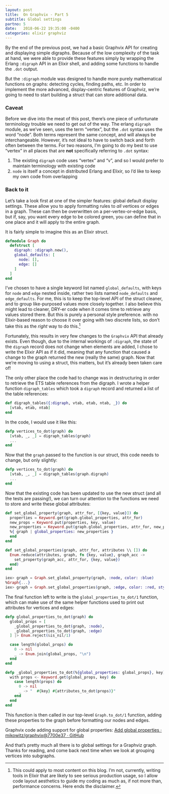 ```yaml
---
layout: post
title:  On Graphvix - Part 5
subtitle: Global settings
partno: 5
date:   2018-06-22 19:35:00 -0400
categories: elixir graphviz
---
```


By the  end of the previous post, we had a basic Graphvix API for creating and displaying simple digraphs. Because of the low complexity of the task at hand, we were able to provide these features simply by wrapping the Erlang `:digraph` API in an Elixir shell, and adding some functions to handle the `.dot` output.

But the `:digraph` module was designed to handle more purely mathematical functions on graphs: detecting cycles, finding paths, etc. In order to implement the more advanced, display-centric features of Graphviz, we’re going to need to start building a struct that can store additional data.

### Caveat

Before we dive into the meat of this post, there’s one piece of unfortunate terminology trouble we need to get out of the way. The erlang `digraph` module, as we’ve seen, uses the term “vertex”, but the `.dot` syntax uses the word “node”. Both terms represent the same concept, and will always be interchangeable. However, it’s not ideal to have to switch back and forth often between the terms. For two reasons, I’m going to do my best to use “vertex” in all places that are **not** specifically referring to `.dot` syntax:

1. The existing `digraph` code uses “vertex” and “v”, and so I would prefer to maintain terminology with existing code
2. `node` is itself a concept in distributed Erlang and Elixir, so I’d like to keep my own code from overlapping

### Back to it

Let’s take a look first at one of the simpler features: global default display settings. These allow you to apply formatting rules to *all* vertices or edges in a graph. These can then be overwritten on a per-vertex-or-edge basis, but if, say, you want every edge to be colored green, you can define that in one place and it will apply to the entire graph.

It is fairly simple to imagine this as an Elixir struct.

```elixir
defmodule Graph do
  defstruct [
    digraph: :digraph.new(),
    global_defaults: [
      node: [],
      edge: []
    ]
  ]
end
```

I’ve chosen to have a single keyword list named `global_defaults`, with keys for `node` and `edge` nested inside, rather two lists named `node_defaults` and `edge_defaults`. For me, this is to keep the  top-level API of the struct cleaner, and to group like-purposed values more closely together. I also believe this might lead to cleaner, DRY-er code when it comes time to retrieve any values stored there. But this is purely a personal style preference. with no Elixir-based reason to choose it over going with two discrete lists, so don’t take this as the *right* way to do this.[^1]

Fortunately, this results in very few changes to the `Graphvix` API that already exists. Even though, due to the internal workings of `:digraph`, the state of the `digraph` record does not change when elements are added, I chose to write the Elixir API as if it did, meaning that any function that caused a change to the graph returned the new (really the same) graph. Now that we’re moving to using a struct, this matters, but it’s already been taken care of!

The only other place the code had to change was in destructuring in order to retrieve the ETS table references from the digraph. I wrote a helper function `digraph_tables` which took a `digraph` record and returned a list of the table references:

```elixir
def digraph_tables({:digraph, vtab, etab, ntab, _}) do
  [vtab, etab, ntab]
end
```

In the code, I would use it like this:

```elixir
defp vertices_to_dot(graph) do
  [vtab, _, _] = digraph_tables(graph)
  ...
end
```

Now that the `graph` passed to the function is our struct, this code needs to change, but only slightly:

```elixir
defp vertices_to_dot(graph) do
  [vtab, _, _] = digraph_tables(graph.digraph)
  ...
end
```

Now that the existing code has been updated to use the new struct (and all the tests are passing!), we can turn our attention to the functions we need to store and write these global attributes:

```elixir
def set_global_property(graph, attr_for, [{key, value}]) do
  properties = Keyword.get(graph.global_properties, attr_for)
  new_props = Keyword.put(properties, key, value)
  new_properties = Keyword.put(graph.global_properties, attr_for, new_props)
  %{ graph | global_properties: new_properties }
  end
end

def set_global_properties(graph, attr_for, attributes \\ []) do
  Enum.reduce(attributes, graph, fn {key, value}, graph_acc ->
    set_property(graph_acc, attr_for, {key, value})
  end)
end

iex> graph = Graph.set_global_property(graph, :node, color: :blue)
%Graph{...}
iex> graph = Graph.set_global_properties(graph, :edge, color: :red, style: "dotted")
```

The final function left to write is the `global_properties_to_dot/1` function, which can make use of the same helper functions used to print out attributes for vertices and edges:

```elixir
defp global_properties_to_dot(graph) do
  global_props = [
    _global_properties_to_dot(graph, :node),
    _global_properties_to_dot(graph, :edge)
  ] |> Enum.reject(&is_nil/1)

  case length(global_props) do
    0 -> nil
    _ -> Enum.join(global_props, "\n")
  end
end

defp _global_properties_to_dot(%{global_properties: global_props}, key) do
  with props <- Keyword.get(global_props, key) do
    case length(props) do
      0 -> nil
      _ -> "  #{key} #{attributes_to_dot(props)}"
    end
  end
end
```

This function is then called in our top-level `Graph.to_dot/1` function, adding these properties to the graph before formatting our nodes and edges.

Graphvix code adding support for global properties: [Add global properties · mikowitz/graphvix@7700e37 · GitHub](https://github.com/mikowitz/graphvix/commit/7700e37dfb00d17c86b20e883fc030ed1bb40e90)

And that’s pretty much all there is to global settings for a Graphviz graph. Thanks for reading, and come back next time when we look at grouping vertices into subgraphs.

[^1]: This could apply to most content on this blog. I’m not, currently, writing tools in Elixir that are likely to see serious production usage, so I allow code layout aesthetics to guide my coding as much as, if not more than, performance concerns. Here ends the disclaimer.

